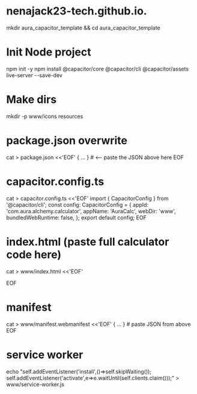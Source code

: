 # nenajack23-tech.github.io.

mkdir aura_capacitor_template && cd aura_capacitor_template

# Init Node project
npm init -y
npm install @capacitor/core @capacitor/cli @capacitor/assets live-server --save-dev

# Make dirs
mkdir -p www/icons resources

# package.json overwrite
cat > package.json <<'EOF'
{ ... }   # <-- paste the JSON above here
EOF

# capacitor.config.ts
cat > capacitor.config.ts <<'EOF'
import { CapacitorConfig } from '@capacitor/cli';
const config: CapacitorConfig = {
  appId: 'com.aura.alchemy.calculator',
  appName: 'AuraCalc',
  webDir: 'www',
  bundledWebRuntime: false,
};
export default config;
EOF

# index.html (paste full calculator code here)
cat > www/index.html <<'EOF'
<!DOCTYPE html>
<!-- paste your calculator HTML here -->
EOF

# manifest
cat > www/manifest.webmanifest <<'EOF'
{ ... }   # paste JSON from above
EOF

# service worker
echo "self.addEventListener('install',()=>self.skipWaiting()); self.addEventListener('activate',e=>e.waitUntil(self.clients.claim()));" > www/service-worker.js
